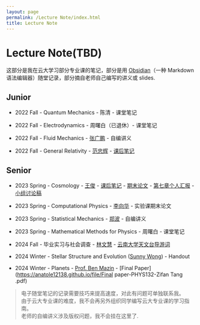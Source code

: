 ```yaml
---
layout: page
permalink: /Lecture Note/index.html
title: Lecture Note
---
```

# Lecture Note(TBD)

这部分是我在云大学习部分专业课的笔记，部分是用 [Obsidian](https://obsidian.md/)（一种 Markdown 语法编辑器）随堂记录，部分摘自老师自己编写的讲义或 slides.
## Junior
- 2022 Fall - Quantum Mechanics - 陈清 - 课堂笔记
- 2022 Fall - Electrodynamics - 周曙白（已退休）- 课堂笔记
  
- 2022 Fall - Fluid Mechanics - [张广鹏](http://www.science.ynu.edu.cn/info/1058/1090.htm) - 自编讲义
- 2022 Fall - General Relativity - [范忠辉](http://www.astro.ynu.edu.cn/info/1008/1086.htm) - [课后笔记](https://anatole12138.github.io/file/General-Relativity-LectureNotes-Zifan.pdf)<br> 

## Senior
- 2023 Spring - Cosmology - [王俊](http://www.science.ynu.edu.cn/info/1042/1108.htm) - [课后笔记](https://anatole12138.github.io/file/Cosmology-LectureNotes-Zifan.pdf) - [期末论文](https://anatole12138.github.io/file/宇宙学常数与真空能.pdf) - [第七章个人汇报](https://anatole12138.github.io/file/物理宇宙学-Pre) - [小组讨论稿](https://anatole12138.github.io/file/GroupDiscussion.pdf)

- 2023 Spring - Computational Physics - [李向华](http://www.science.ynu.edu.cn/info/1058/1122.htm) - 实验课期末论文
- 2023 Spring - Statistical Mechanics - [郑波](https://person.zju.edu.cn/0001056) - 自编讲义
- 2023 Spring - Mathematical Methods for Physics - 周曙白 - 课堂笔记<br>
- 2024 Fall - 毕业实习与社会调查 - [林文慧](http://www.astro.ynu.edu.cn/info/1008/1237.htm) - [云南大学天文台导游词](https://anatole12138.github.io/file/天文台导游解说词-汤子凡-李桉锐-折慕凡.pdf)

- 2024 Winter - Stellar Structure and Evolution ([Sunny Wong](https://www.physics.ucsb.edu/people/sunny-wong)) - Handout
- 2024 Winter - Planets - [Prof. Ben Mazin](https://www.physics.ucsb.edu/people/benjamin-mazin) - [Final Paper](https://anatole12138.github.io/file/Final paper-PHYS132-Zifan Tang .pdf)<br>

>电子随堂笔记的记录需要技巧来提高速度，对此有问题可单独联系我。<br>
>由于云大专业课的难度，我不会再另外组织同学编写云大专业课的学习指南。<br>
>老师的自编讲义涉及版权问题，我不会挂在这里了.